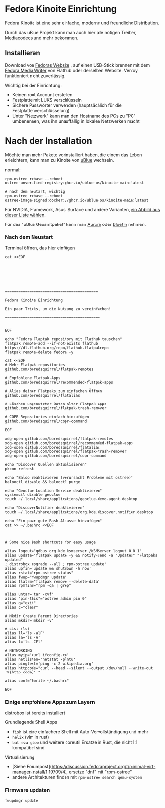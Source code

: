 # Fedora Kinoite Einrichtung
Fedora Kinoite ist eine sehr einfache, moderne und freundliche Distribution.

Durch das uBlue Projekt kann man auch hier alle nötigen Treiber, Mediacodecs 
und mehr bekommen.

## Installieren

Download von [Fedoras 
Website](https://fedoraproject.org/atomic-desktops/kinoite/) , auf einen 
USB-Stick brennen mit dem [Fedora Media 
Writer](https://flathub.org/apps/org.fedoraproject.MediaWriter) von Flathub 
oder derselben Website. Ventoy funktioniert nicht zuverlässig.

Wichtig bei der Einrichtung:

- Keinen root Account erstellen
- Festplatte mit LUKS verschlüsseln
- Sichere Passwörter verwenden (hauptsächlich für die 
Festplattenverschlüsselung)
- Unter "Netzwerk" kann man den Hostname des PCs zu "PC" umbenennen, was ihn 
unauffällig in lokalen Netzwerken macht


# Nach der Installation

Möchte man mehr Pakete vorinstalliert haben, die einem das Leben erleichtern, 
kann man zu Kinoite von [uBlue](https://universal-blue.org) wechseln.

normal:
```
rpm-ostree rebase --reboot 
ostree-unverified-registry:ghcr.io/ublue-os/kinoite-main:latest

# nach dem neutart, wichtig
rpm-ostree rebase --reboot 
ostree-image-signed:docker://ghcr.io/ublue-os/kinoite-main:latest
```

Für NVIDIA, Framework, Asus, Surface und andere Varianten, [ein Abbild aus 
dieser Liste wählen](https://github.com/orgs/ublue-os/packages).

Für das "uBlue Gesamtpaket" kann man [Aurora](getaurora.dev) oder 
[Bluefin](projectbluefin.io) nehmen.

### Nach dem Neustart

Terminal öffnen, das hier einfügen

```
cat <<EOF







==========================================

Fedora Kinoite Einrichtung

Ein paar Tricks, um die Nutzung zu vereinfachen!

===========================================


EOF

echo "Fedora Flaptak repository mit Flathub tauschen"
flatpak remote-add --if-not-exists flathub 
https://dl.flathub.org/repo/flathub.flatpakrepo
flatpak remote-delete fedora -y

cat <<EOF
# Mehr Flatpak repositories
github.com/boredsquirrel/flatpak-remotes

# Empfohlene Flatpak-Apps
github.com/boredsquirrel/recommended-flatpak-apps

# Alias deiner Flatpaks zum einfachen Öffnen 
github.com/boredsquirrel/flatalias

# Löschen ungenutzter Daten alter Flatpak apps
github.com/boredsquirrel/flatpak-trash-remover

# COPR Repositories einfach hinzufügen
github.com/boredsquirrel/copr-command

EOF

xdg-open github.com/boredsquirrel/flatpak-remotes
xdg-open github.com/boredsquirrel/recommended-flatpak-apps
xdg-open github.com/boredsquirrel/flatalias
xdg-open github.com/boredsquirrel/flatpak-trash-remover
xdg-open github.com/boredsquirrel/copr-command

echo "Discover Quellen aktualisieren"
pkcon refresh

echo "Baloo deaktivieren (verursacht Probleme mit ostree)"
balooctl disable && balooctl purge

echo "Geoclue Location Service deaktivieren"
systemctl disable geoclue
touch ~/.local/share/applications/geoclue-demo-agent.desktop

echo "DiscoverNotifier deaktivieren"
touch ~/.local/share/applications/org.kde.discover.notifier.desktop

echo "Ein paar gute Bash-Aliasse hinzufügen"
cat >> ~/.bashrc <<EOF



# Some nice Bash shortcuts for easy usage

alias logout="qdbus org.kde.ksmserver /KSMServer logout 0 0 1"
alias update='flatpak update -y && notify-send -a "Updates" "Flatpaks updated" 
; distrobox upgrade --all ; rpm-ostree update'
alias upfin='update && shutdown -h now'
alias rstat="rpm-ostree status"
alias fwup="fwupdmgr update"
alias flatrm="flatpak remove --delete-data"
alias rpmfind="rpm -qa | grep"

alias untar='tar -xvf'
alias "pin-this"="ostree admin pin 0"
alias q="exit"
alias c="clear"

# Mkdir Create Parent Directories
alias mkdir='mkdir -v'

# List (ls)
alias ll='ls -alF'
alias la='ls -A'
alias l='ls -CFl'

# NETWORKING
alias myip='curl ifconfig.co'
alias netlisten='netstat -plntu'
alias pingtest='ping -c 2 wikipedia.org'
alias httpcode="curl --head --silent --output /dev/null --write-out 
'%{http_code}' "

alias conf="kwrite ~/.bashrc"

EOF
```

### Einige empfohlene Apps zum Layern

distrobox ist bereits installiert

Grundlegende Shell Apps
- `fish` ist eine einfachere Shell mit Auto-Vervollständigung und mehr
- `helix` (vim in rust)
- `bat eza glow` und weitere coreutil Ersatze in Rust, die nicht 1:1 kompatibel 
sind 

Virtualisierung
- [Siehe 
Forumpost](https://discussion.fedoraproject.org/t/minimal-virt-manager-install/1
19709/4), ersetze "dnf" mit "rpm-ostree"
- andere Architekturen finden mit `rpm-ostree search qemu-system`

### Firmware updaten

```
fwupdmgr update
```
